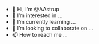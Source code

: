 - 👋 Hi, I’m @AAstrup
- 👀 I’m interested in ...
- 🌱 I’m currently learning ...
- 💞️ I’m looking to collaborate on ...
- 📫 How to reach me ...

<!---
AAstrup/AAstrup is a ✨ special ✨ repository because its `README.md` (this file) appears on your GitHub profile.
You can click the Preview link to take a look at your changes.
--->
